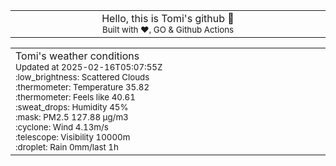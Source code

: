 
<div align="center">
<table>
<tbody>
<td align="center">
<img width="2000" height="0"><br>
Hello, this is Tomi's github 👋<br>
<sup>Built with ❤️, GO & Github Actions</sup><br>
<img width="2000" height="0">
</td>
</tbody>
</table>
</div>
<table>
<tbody>
<td align="left">
<img width="2000" height="0"><br>
Tomi's weather conditions<br>
<sup>Updated at 2025-02-16T05:07:55Z</sup><br>
<sup>:low_brightness: Scattered Clouds</sup><br>
<sup>:thermometer: Temperature 35.82 </sup><br>
<sup>:thermometer: Feels like 40.61</sup><br>
<sup>:sweat_drops: Humidity 45%</sup><br>
<sup>:mask: PM2.5 127.88 μg/m3</sup><br>
<sup>:cyclone: Wind 4.13m/s </sup><br>
<sup>:telescope: Visibility 10000m </sup><br>
<sup>:droplet: Rain 0mm/last 1h </sup><br>
<img width="2000" height="0">
</td>
<td align="left">
<img width="2000" height="0"><br>
<br>
<img width="2000" height="0">
</td>
</tbody>
</table>
</div>
    